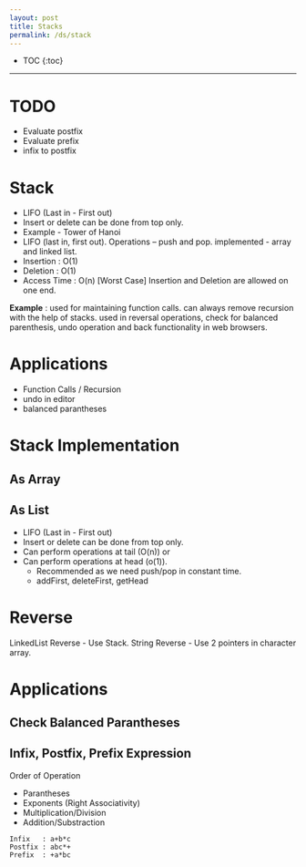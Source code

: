 ```yaml
---
layout: post
title: Stacks
permalink: /ds/stack
---
```


- TOC
{:toc}

---

# TODO
- Evaluate postfix
- Evaluate prefix
- infix to postfix

# Stack
- LIFO (Last in - First out)
- Insert or delete can be done from top only.
- Example - Tower of Hanoi
- LIFO (last in, first out). Operations – push and pop. implemented - array and linked list.
- Insertion         : O(1)
- Deletion         : O(1)
- Access Time     : O(n) [Worst Case] Insertion and Deletion are allowed on one end. 

**Example** : used for maintaining function calls. can always remove recursion with the help of stacks. 
used in reversal operations, check for balanced parenthesis, undo operation and back functionality in web browsers.

# Applications
- Function Calls / Recursion
- undo in editor
- balanced parantheses

# Stack Implementation

## As Array

## As List
- LIFO (Last in - First out)
- Insert or delete can be done from top only.
- Can perform operations at tail (O(n)) or
- Can perform operations at head (o(1)).
  - Recommended as we need push/pop in constant time.
  - addFirst, deleteFirst, getHead

# Reverse
LinkedList Reverse - Use Stack.
String Reverse - Use 2 pointers in character array.

# Applications
## Check Balanced Parantheses

## Infix, Postfix, Prefix Expression

Order of Operation
- Parantheses
- Exponents (Right Associativity)
- Multiplication/Division
- Addition/Substraction

```
Infix   : a+b*c
Postfix : abc*+
Prefix  : +a*bc
```
